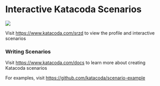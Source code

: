 # Interactive Katacoda Scenarios

[![](http://shields.katacoda.com/katacoda/srzd/count.svg)](https://www.katacoda.com/srzd "Get your profile on Katacoda.com")

Visit https://www.katacoda.com/srzd to view the profile and interactive scenarios

### Writing Scenarios
Visit https://www.katacoda.com/docs to learn more about creating Katacoda scenarios

For examples, visit https://github.com/katacoda/scenario-example
